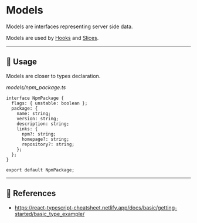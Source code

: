 # Models

Models are interfaces representing server side data.

Models are used by [Hooks](./../hooks/) and [Slices](./../slices/).

* * *

## 📏 Usage

Models are closer to types declaration.

_models/npm_package.ts_

```tsx
interface NpmPackage {
  flags: { unstable: boolean };
  package: {
    name: string;
    version: string;
    description: string;
    links: {
      npm?: string;
      homepage?: string;
      repository?: string;
    };
  };
}

export default NpmPackage;
```

* * *

## 🔗 References

-   <https://react-typescript-cheatsheet.netlify.app/docs/basic/getting-started/basic_type_example/>
